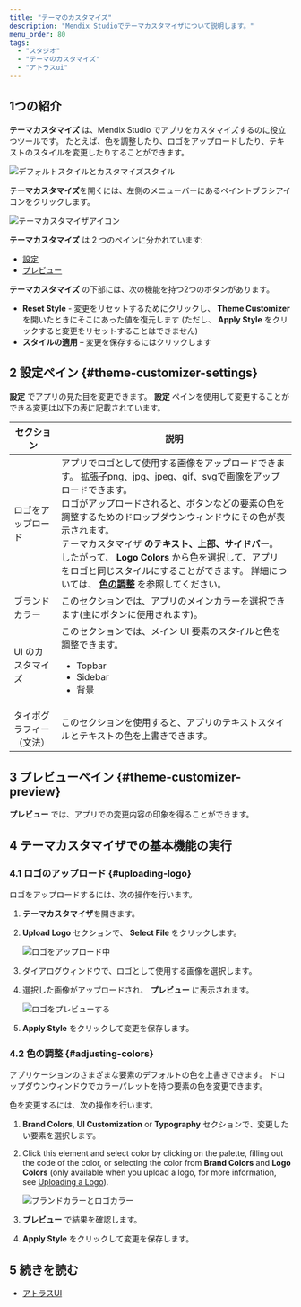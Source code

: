 ```yaml
---
title: "テーマのカスタマイズ"
description: "Mendix Studioでテーマカスタマイザについて説明します。"
menu_order: 80
tags:
  - "スタジオ"
  - "テーマのカスタマイズ"
  - "アトラスui"
---
```


## 1つの紹介

**テーマカスタマイズ** は、Mendix Studio でアプリをカスタマイズするのに役立つツールです。 たとえば、色を調整したり、ロゴをアップロードしたり、テキストのスタイルを変更したりすることができます。

![デフォルトスタイルとカスタマイズスタイル](attachments/theme-customizer/default-vs-customized.png)

**テーマカスタマイズ**を開くには、左側のメニューバーにあるペイントブラシアイコンをクリックします。

![テーマカスタマイザアイコン](attachments/theme-customizer/theme-customizer-icon.png)

**テーマカスタマイズ** は 2 つのペインに分かれています:

* [設定](#theme-customizer-settings)
* [プレビュー](#theme-customizer-preview)

**テーマカスタマイズ** の下部には、次の機能を持つ2つのボタンがあります。

* **Reset Style** - 変更をリセットするためにクリックし、 **Theme Customizer** を開いたときにそこにあった値を復元します (ただし、 **Apply Style** をクリックすると変更をリセットすることはできません)
* **スタイルの適用** – 変更を保存するにはクリックします

## 2 設定ペイン {#theme-customizer-settings}

**設定** でアプリの見た目を変更できます。 **設定** ペインを使用して変更することができる変更は以下の表に記載されています。

| セクション        | 説明                                                                                                                                                                                                                                                                                           |
| ------------ | -------------------------------------------------------------------------------------------------------------------------------------------------------------------------------------------------------------------------------------------------------------------------------------------- |
| ロゴをアップロード    | アプリでロゴとして使用する画像をアップロードできます。 拡張子png、jpg、jpeg、gif、svgで画像をアップロードできます。 <br />ロゴがアップロードされると、ボタンなどの要素の色を調整するためのドロップダウンウィンドウにその色が表示されます。 <br />テーマカスタマイザ **のテキスト、上部、サイドバー**。 したがって、 **Logo Colors** から色を選択して、アプリをロゴと同じスタイルにすることができます。 詳細については、 [**色の調整**](#adjusting-colors) を参照してください。 |
| ブランドカラー      | このセクションでは、アプリのメインカラーを選択できます(主にボタンに使用されます)。                                                                                                                                                                                                                                                   |
| UI のカスタマイズ   | このセクションでは、メイン UI 要素のスタイルと色を調整できます。 <ul><li>Topbar</li><li>Sidebar</li><li>背景</li></ul>                                                                                                                                                                                                                                  |
| タイポグラフィー（文法） | このセクションを使用すると、アプリのテキストスタイルとテキストの色を上書きできます。                                                                                                                                                                                                                                                   |

## 3 プレビューペイン {#theme-customizer-preview}

**プレビュー** では、アプリでの変更内容の印象を得ることができます。

## 4 テーマカスタマイザでの基本機能の実行

### 4.1 ロゴのアップロード {#uploading-logo}

ロゴをアップロードするには、次の操作を行います。

1. **テーマカスタマイザ**を開きます。
2.  **Upload Logo** セクションで、 **Select File** をクリックします。

    ![ロゴをアップロード中](attachments/theme-customizer/upload-logo.png)

3. ダイアログウィンドウで、ロゴとして使用する画像を選択します。
4.  選択した画像がアップロードされ、 **プレビュー** に表示されます。

    ![ロゴをプレビューする](attachments/theme-customizer/logo-preview.png)

5. **Apply Style** をクリックして変更を保存します。

### 4.2 色の調整 {#adjusting-colors}

アプリケーションのさまざまな要素のデフォルトの色を上書きできます。 ドロップダウンウィンドウでカラーパレットを持つ要素の色を変更できます。

色を変更するには、次の操作を行います。

1. **Brand Colors**, **UI Customization** or **Typography** セクションで、変更したい要素を選択します。
2.  Click this element and select color by clicking on the palette, filling out the code of the color, or selecting the color from **Brand Colors** and **Logo Colors** (only available when you upload a logo, for more information, see [Uploading a Logo](#uploading-logo)).

    ![ブランドカラーとロゴカラー](attachments/theme-customizer/adjusting-color.png)

3. **プレビュー** で結果を確認します。
4. **Apply Style** をクリックして変更を保存します。

## 5 続きを読む

* [アトラスUI](/howto/front-end/atlas-ui)
